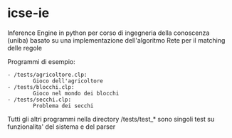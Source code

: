 icse-ie
=======

Inference Engine in python per corso di ingegneria della conoscenza (uniba)
basato su una implementazione dell'algoritmo Rete per il matching delle regole

Programmi di esempio:

	- /tests/agricoltore.clp:
			Gioco dell'agricoltore
	- /tests/blocchi.clp:
			Gioco nel mondo dei blocchi
	- /tests/secchi.clp:
			Problema dei secchi

Tutti gli altri programmi nella directory /tests/test_* sono singoli test su
funzionalita' del sistema e del parser